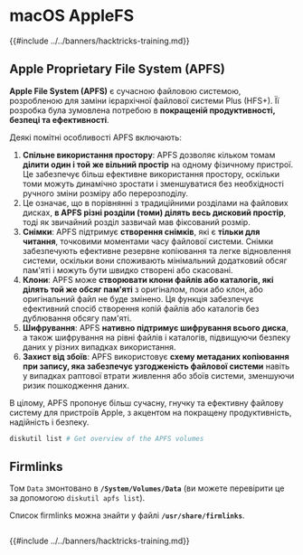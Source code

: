 # macOS AppleFS

{{#include ../../banners/hacktricks-training.md}}

## Apple Proprietary File System (APFS)

**Apple File System (APFS)** є сучасною файловою системою, розробленою для заміни ієрархічної файлової системи Plus (HFS+). Її розробка була зумовлена потребою в **покращеній продуктивності, безпеці та ефективності**.

Деякі помітні особливості APFS включають:

1. **Спільне використання простору**: APFS дозволяє кільком томам **ділити один і той же вільний простір** на одному фізичному пристрої. Це забезпечує більш ефективне використання простору, оскільки томи можуть динамічно зростати і зменшуватися без необхідності ручного зміни розміру або перерозподілу.
1. Це означає, що в порівнянні з традиційними розділами на файлових дисках, **в APFS різні розділи (томи) ділять весь дисковий простір**, тоді як звичайний розділ зазвичай мав фіксований розмір.
2. **Снімки**: APFS підтримує **створення снімків**, які є **тільки для читання**, точковими моментами часу файлової системи. Снімки забезпечують ефективне резервне копіювання та легке відновлення системи, оскільки вони споживають мінімальний додатковий обсяг пам'яті і можуть бути швидко створені або скасовані.
3. **Клони**: APFS може **створювати клони файлів або каталогів, які ділять той же обсяг пам'яті** з оригіналом, поки або клон, або оригінальний файл не буде змінено. Ця функція забезпечує ефективний спосіб створення копій файлів або каталогів без дублювання обсягу пам'яті.
4. **Шифрування**: APFS **нативно підтримує шифрування всього диска**, а також шифрування на рівні файлів і каталогів, підвищуючи безпеку даних у різних випадках використання.
5. **Захист від збоїв**: APFS використовує **схему метаданих копіювання при запису, яка забезпечує узгодженість файлової системи** навіть у випадках раптової втрати живлення або збоїв системи, зменшуючи ризик пошкодження даних.

В цілому, APFS пропонує більш сучасну, гнучку та ефективну файлову систему для пристроїв Apple, з акцентом на покращену продуктивність, надійність і безпеку.
```bash
diskutil list # Get overview of the APFS volumes
```
## Firmlinks

Том `Data` змонтовано в **`/System/Volumes/Data`** (ви можете перевірити це за допомогою `diskutil apfs list`).

Список firmlinks можна знайти у файлі **`/usr/share/firmlinks`**.
```bash

```
{{#include ../../banners/hacktricks-training.md}}
